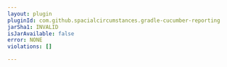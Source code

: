 ```yaml
---
layout: plugin
pluginId: com.github.spacialcircumstances.gradle-cucumber-reporting
jarSha1: INVALID
isJarAvailable: false
error: NONE
violations: []

---
```

